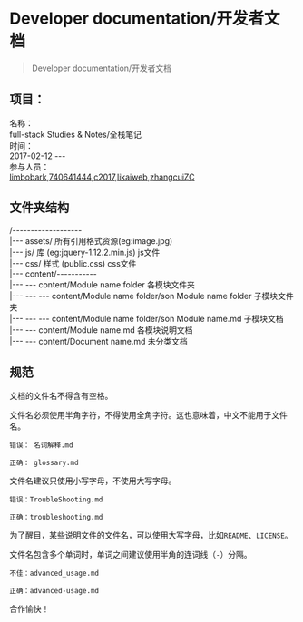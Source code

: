 # Developer documentation/开发者文档

> Developer documentation/开发者文档

## 项目：

名称：  
full-stack Studies & Notes/全栈笔记  
   时间：  
2017-02-12  ---  
   参与人员：  
[limbobark](https://github.com/limbobark),[740641444](https://github.com/740641444),[c2017](https://github.com/c2017),[likaiweb](https://github.com/likaiweb),[zhangcuiZC](https://github.com/zhangcuiZC)

## 文件夹结构

/-------------------  
  \|--- assets/  所有引用格式资源\(eg:image.jpg\)  
  \|--- js/      库 \(eg:jquery-1.12.2.min.js\)   js文件  
  \|--- css/     样式 \(public.css\)  css文件  
  \|--- content/-----------  
  \|--- --- content/Module name folder 各模块文件夹  
  \|--- --- --- content/Module name folder/son Module name folder 子模块文件夹  
  \|--- --- --- content/Module name folder/son Module name.md 子模块文档  
  \|--- --- content/Module name.md 各模块说明文档  
  \|--- --- content/Document name.md 未分类文档

## 规范


文档的文件名不得含有空格。

文件名必须使用半角字符，不得使用全角字符。这也意味着，中文不能用于文件名。

```
错误： 名词解释.md

正确： glossary.md

```

文件名建议只使用小写字母，不使用大写字母。

```
错误：TroubleShooting.md

正确：troubleshooting.md 

```

为了醒目，某些说明文件的文件名，可以使用大写字母，比如`README`、`LICENSE`。

文件名包含多个单词时，单词之间建议使用半角的连词线（`-`）分隔。

```
不佳：advanced_usage.md

正确：advanced-usage.md
```


合作愉快！

